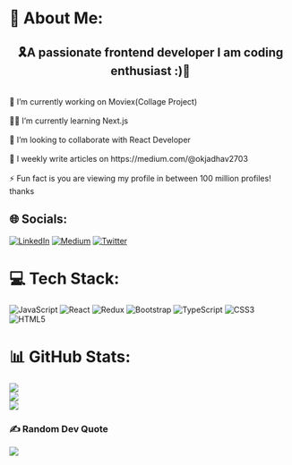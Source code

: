 # 💫 About Me:
 <h2 align="center">🎗️A passionate frontend developer I am coding enthusiast :)📍</h2><br>🔭 I’m currently working on Moviex(Collage Project)<br><br>👨‍💻 I’m currently learning Next.js<br><br>👯 I’m looking to collaborate with React Developer<br><br>📝 I weekly write articles on https://medium.com/@okjadhav2703<br><br>⚡ Fun fact  is you are viewing my profile in between 100 million profiles! thanks


## 🌐 Socials:
[![LinkedIn](https://img.shields.io/badge/LinkedIn-%230077B5.svg?logo=linkedin&logoColor=white)](https://linkedin.com/in/linkedin.com/in/ok-jadhav-27o3) [![Medium](https://img.shields.io/badge/Medium-12100E?logo=medium&logoColor=white)](https://medium.com/@https://medium.com/@okjadhav2703) [![Twitter](https://img.shields.io/badge/Twitter-%231DA1F2.svg?logo=Twitter&logoColor=white)](https://twitter.com/https://twitter.com/okjadhav2703) 

# 💻 Tech Stack:
![JavaScript](https://img.shields.io/badge/javascript-%23323330.svg?style=for-the-badge&logo=javascript&logoColor=%23F7DF1E) ![React](https://img.shields.io/badge/react-%2320232a.svg?style=for-the-badge&logo=react&logoColor=%2361DAFB) ![Redux](https://img.shields.io/badge/redux-%23593d88.svg?style=for-the-badge&logo=redux&logoColor=white) ![Bootstrap](https://img.shields.io/badge/bootstrap-%23563D7C.svg?style=for-the-badge&logo=bootstrap&logoColor=white) ![TypeScript](https://img.shields.io/badge/typescript-%23007ACC.svg?style=for-the-badge&logo=typescript&logoColor=white) ![CSS3](https://img.shields.io/badge/css3-%231572B6.svg?style=for-the-badge&logo=css3&logoColor=white) ![HTML5](https://img.shields.io/badge/html5-%23E34F26.svg?style=for-the-badge&logo=html5&logoColor=white)
# 📊 GitHub Stats:
![](https://github-readme-stats.vercel.app/api?username=okjadhav2703&theme=dark&hide_border=false&include_all_commits=false&count_private=false)<br/>
![](https://github-readme-streak-stats.herokuapp.com/?user=okjadhav2703&theme=dark&hide_border=false)<br/>
![](https://github-readme-stats.vercel.app/api/top-langs/?username=okjadhav2703&theme=dark&hide_border=false&include_all_commits=false&count_private=false&layout=compact)

### ✍️ Random Dev Quote
![](https://quotes-github-readme.vercel.app/api?type=horizontal&theme=radical)

<!-- Proudly created with GPRM ( https://gprm.itsvg.in ) -->
